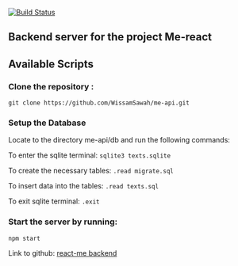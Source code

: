 [![Build Status](https://travis-ci.org/WissamSawah/me-api.svg?branch=master)](https://travis-ci.org/WissamSawah/me-api)

## Backend server for the project Me-react

## Available Scripts

### Clone the repository :
`git clone https://github.com/WissamSawah/me-api.git`

### Setup the Database

Locate to the directory me-api/db and run the following commands:

To enter the sqlite terminal:
`sqlite3 texts.sqlite`

To create the necessary tables:
`.read migrate.sql`

To insert data into the tables:
`.read texts.sql`

To exit sqlite terminal:
`.exit`

### Start the server by running:
`npm start`


Link to github: [react-me backend](https://github.com/WissamSawah/me-api)
